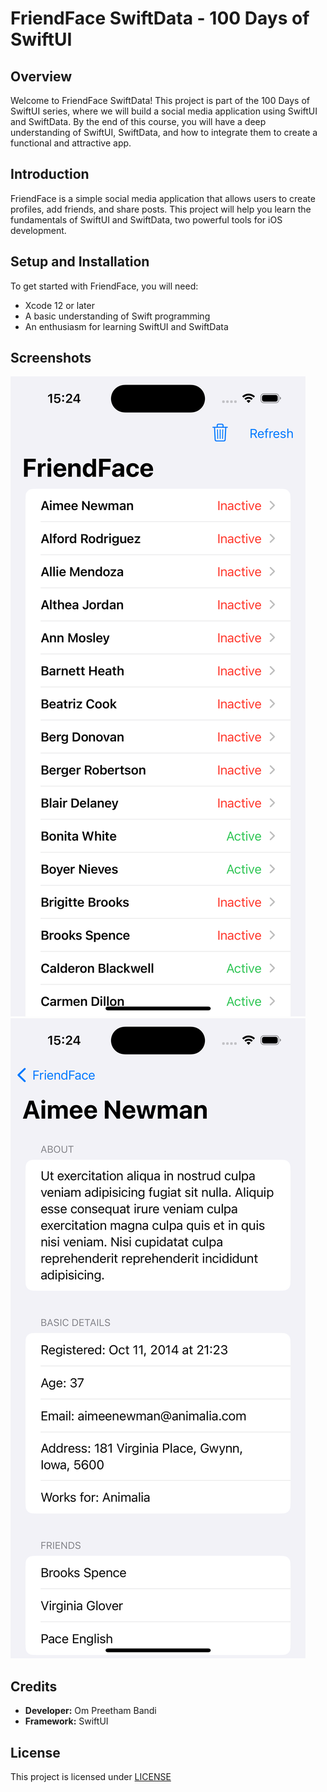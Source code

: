 # FriendFace SwiftData - 100 Days of SwiftUI

## Overview

Welcome to FriendFace SwiftData! This project is part of the 100 Days of SwiftUI series, where we will build a social media application using SwiftUI and SwiftData. By the end of this course, you will have a deep understanding of SwiftUI, SwiftData, and how to integrate them to create a functional and attractive app.

## Introduction

FriendFace is a simple social media application that allows users to create profiles, add friends, and share posts. This project will help you learn the fundamentals of SwiftUI and SwiftData, two powerful tools for iOS development.

## Setup and Installation

To get started with FriendFace, you will need:

- Xcode 12 or later
- A basic understanding of Swift programming
- An enthusiasm for learning SwiftUI and SwiftData

## Screenshots

![homescreen](./screenshots/homescreen.png)
![detailscreen](./screenshots/detailscreen.png)

## Credits
- **Developer:** Om Preetham Bandi
- **Framework:** SwiftUI

## License
This project is licensed under [LICENSE](LICENSE)
